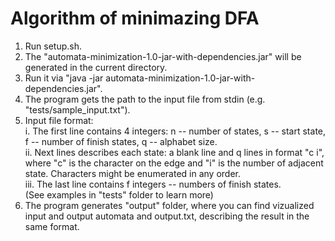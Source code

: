# Algorithm of minimazing DFA
1. Run setup.sh.
2. The "automata-minimization-1.0-jar-with-dependencies.jar" will be generated in the current directory.
3. Run it via "java -jar automata-minimization-1.0-jar-with-dependencies.jar".
4. The program gets the path to the input file from stdin (e.g. "tests/sample_input.txt").
5. Input file format:<br />
  i. The first line contains 4 integers: n -- number of states, s -- start state, f -- number of finish states, q -- alphabet size.<br />
  ii. Next lines describes each state: a blank line and q lines in format "c i", where "c" is the character on the edge and "i" is the number of adjacent state. Characters might be enumerated in any order.<br />
  iii. The last line contains f integers -- numbers of finish states.<br />
(See examples in "tests" folder to learn more)
6. The program generates "output" folder, where you can find vizualized input and output automata and output.txt, describing the result in the same format.
